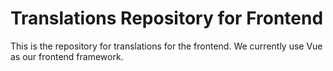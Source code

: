 # Translations Repository for Frontend
This is the repository for translations for the frontend. We currently use Vue as our frontend framework. 
